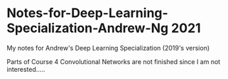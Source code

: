 # Notes-for-Deep-Learning-Specialization-Andrew-Ng 2021
My notes for Andrew's Deep Learning Specialization (2019's version)

Parts of Course 4 Convolutional Networks are not finished since I am not interested.....

